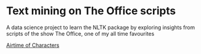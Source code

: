# Text mining on The Office scripts
A data science project to learn the NLTK package by exploring insights from scripts of the show The Office, one of my all time favourites


[Airtime of Characters](docs/CONTRIBUTING.md)
